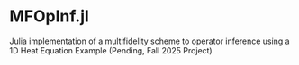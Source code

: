 # MFOpInf.jl

Julia implementation of a multifidelity scheme to operator inference using a 1D Heat Equation Example (Pending, Fall 2025 Project)
